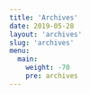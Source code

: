 ```yaml
---
title: 'Archives'
date: 2019-05-28
layout: 'archives'
slug: 'archives'
menu:
  main:
    weight: -70
    pre: archives
---
```


